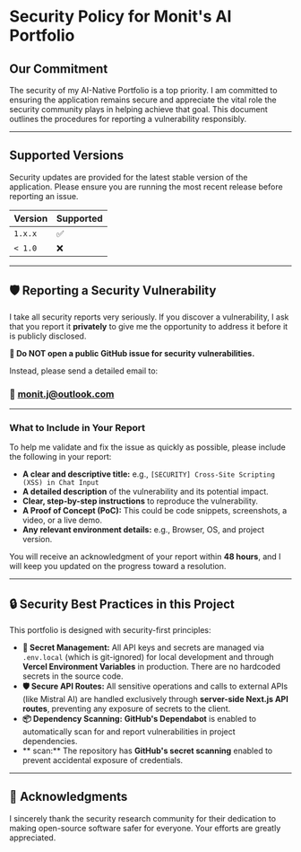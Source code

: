 # Security Policy for Monit's AI Portfolio

## Our Commitment

The security of my AI-Native Portfolio is a top priority. I am committed to ensuring the application remains secure and appreciate the vital role the security community plays in helping achieve that goal. This document outlines the procedures for reporting a vulnerability responsibly.

---

## Supported Versions

Security updates are provided for the latest stable version of the application. Please ensure you are running the most recent release before reporting an issue.

| Version | Supported          |
| ------- | ------------------ |
| `1.x.x` | :white_check_mark: |
| `< 1.0` | :x:                |

---

## 🛡️ Reporting a Security Vulnerability

I take all security reports very seriously. If you discover a vulnerability, I ask that you report it **privately** to give me the opportunity to address it before it is publicly disclosed.

**🚫 Do NOT open a public GitHub issue for security vulnerabilities.**

Instead, please send a detailed email to:

### 📧 **monit.j@outlook.com**

---

### What to Include in Your Report

To help me validate and fix the issue as quickly as possible, please include the following in your report:

-   **A clear and descriptive title:** e.g., `[SECURITY] Cross-Site Scripting (XSS) in Chat Input`
-   **A detailed description** of the vulnerability and its potential impact.
-   **Clear, step-by-step instructions** to reproduce the vulnerability.
-   **A Proof of Concept (PoC):** This could be code snippets, screenshots, a video, or a live demo.
-   **Any relevant environment details:** e.g., Browser, OS, and project version.

You will receive an acknowledgment of your report within **48 hours**, and I will keep you updated on the progress toward a resolution.

---

## 🔒 Security Best Practices in this Project

This portfolio is designed with security-first principles:

-   **🔑 Secret Management:** All API keys and secrets are managed via `.env.local` (which is git-ignored) for local development and through **Vercel Environment Variables** in production. There are no hardcoded secrets in the source code.
-   **🛡️ Secure API Routes:** All sensitive operations and calls to external APIs (like Mistral AI) are handled exclusively through **server-side Next.js API routes**, preventing any exposure of secrets to the client.
-   **📦 Dependency Scanning:** **GitHub's Dependabot** is enabled to automatically scan for and report vulnerabilities in project dependencies.
-   ** scan:** The repository has **GitHub's secret scanning** enabled to prevent accidental exposure of credentials.

---

## 🙏 Acknowledgments

I sincerely thank the security research community for their dedication to making open-source software safer for everyone. Your efforts are greatly appreciated.